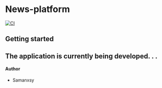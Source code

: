 # News-platform

[![CI](https://github.com/samanxsy/News-platform/actions/workflows/ci.yaml/badge.svg)](https://github.com/samanxsy/News-platform/actions/workflows/ci.yaml)

## Getting started 
## The application is currently being developed. . .

#### Author
- Samanxsy
